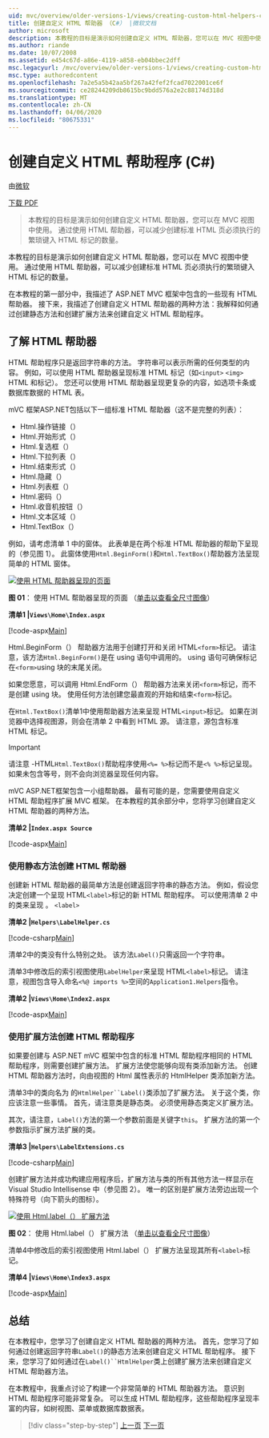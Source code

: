 ```yaml
---
uid: mvc/overview/older-versions-1/views/creating-custom-html-helpers-cs
title: 创建自定义 HTML 帮助器 （C#） |微软文档
author: microsoft
description: 本教程的目标是演示如何创建自定义 HTML 帮助器，您可以在 MVC 视图中使用。 通过利用 HTML 帮助程序...
ms.author: riande
ms.date: 10/07/2008
ms.assetid: e454c67d-a86e-4119-a858-eb04bbec2dff
msc.legacyurl: /mvc/overview/older-versions-1/views/creating-custom-html-helpers-cs
msc.type: authoredcontent
ms.openlocfilehash: 7a2e5a5b42aa5bf267a42fef2fcad7022001ce6f
ms.sourcegitcommit: ce28244209db8615bc9bdd576a2e2c88174d318d
ms.translationtype: MT
ms.contentlocale: zh-CN
ms.lasthandoff: 04/06/2020
ms.locfileid: "80675331"
---
```

# <a name="creating-custom-html-helpers-c"></a>创建自定义 HTML 帮助程序 (C#)

由[微软](https://github.com/microsoft)

[下载 PDF](https://download.microsoft.com/download/1/1/f/11f721aa-d749-4ed7-bb89-a681b68894e6/ASPNET_MVC_Tutorial_9_CS.pdf)

> 本教程的目标是演示如何创建自定义 HTML 帮助器，您可以在 MVC 视图中使用。 通过使用 HTML 帮助器，可以减少创建标准 HTML 页必须执行的繁琐键入 HTML 标记的数量。

本教程的目标是演示如何创建自定义 HTML 帮助器，您可以在 MVC 视图中使用。 通过使用 HTML 帮助器，可以减少创建标准 HTML 页必须执行的繁琐键入 HTML 标记的数量。

在本教程的第一部分中，我描述了 ASP.NET MVC 框架中包含的一些现有 HTML 帮助器。 接下来，我描述了创建自定义 HTML 帮助器的两种方法：我解释如何通过创建静态方法和创建扩展方法来创建自定义 HTML 帮助程序。

## <a name="understanding-html-helpers"></a>了解 HTML 帮助器

HTML 帮助程序只是返回字符串的方法。 字符串可以表示所需的任何类型的内容。 例如，可以使用 HTML 帮助器呈现标准 HTML 标记（如`<input>` `<img>` HTML 和标记）。 您还可以使用 HTML 帮助器呈现更复杂的内容，如选项卡条或数据库数据的 HTML 表。

mVC 框架ASP.NET包括以下一组标准 HTML 帮助器（这不是完整的列表）：

- Html.操作链接（）
- Html.开始形式（）
- Html.复选框（）
- Html.下拉列表（）
- Html.结束形式（）
- Html.隐藏（）
- Html.列表框（）
- Html.密码（）
- Html.收音机按钮（）
- Html.文本区域（）
- Html.TextBox（）

例如，请考虑清单 1 中的窗体。 此表单是在两个标准 HTML 帮助器的帮助下呈现的（参见图 1）。 此窗体使用`Html.BeginForm()`和`Html.TextBox()`帮助器方法呈现简单的 HTML 窗体。

[![使用 HTML 帮助器呈现的页面](creating-custom-html-helpers-cs/_static/image2.png)](creating-custom-html-helpers-cs/_static/image1.png)

**图 01**： 使用 HTML 帮助器呈现的页面 （[单击以查看全尺寸图像](creating-custom-html-helpers-cs/_static/image3.png)）

**清单1 |`Views\Home\Index.aspx`**

[!code-aspx[Main](creating-custom-html-helpers-cs/samples/sample1.aspx)]

Html.BeginForm（） 帮助器方法用于创建打开和关闭 HTML`<form>`标记。 请注意，该方法`Html.BeginForm()`是在 using 语句中调用的。 using 语句可确保标记在`<form>`using 块的末尾关闭。

如果您愿意，可以调用 Html.EndForm（） 帮助器方法来关闭`<form>`标记，而不是创建 using 块。 使用任何方法创建您最直观的开始和结束`<form>`标记。

在`Html.TextBox()`清单1中使用帮助器方法来呈现 HTML`<input>`标记。 如果在浏览器中选择视图源，则会在清单 2 中看到 HTML 源。 请注意，源包含标准 HTML 标记。

> [!IMPORTANT]
> 请注意 -HTML`Html.TextBox()`帮助程序使用`<%= %>`标记而不是`<% %>`标记呈现。 如果未包含等号，则不会向浏览器呈现任何内容。

mVC ASP.NET框架包含一小组帮助器。 最有可能的是，您需要使用自定义 HTML 帮助程序扩展 MVC 框架。 在本教程的其余部分中，您将学习创建自定义 HTML 帮助器的两种方法。

**清单2 |`Index.aspx Source`**

[!code-aspx[Main](creating-custom-html-helpers-cs/samples/sample2.aspx)]

### <a name="creating-html-helpers-with-static-methods"></a>使用静态方法创建 HTML 帮助器

创建新 HTML 帮助器的最简单方法是创建返回字符串的静态方法。 例如，假设您决定创建一个呈现 HTML`<label>`标记的新 HTML 帮助程序。 可以使用清单 2 中的类来呈现 。 `<label>`

**清单2 |`Helpers\LabelHelper.cs`**

[!code-csharp[Main](creating-custom-html-helpers-cs/samples/sample3.cs)]

清单2中的类没有什么特别之处。 该方法`Label()`只需返回一个字符串。

清单3中修改后的索引视图使用`LabelHelper`来呈现 HTML`<label>`标记。 请注意，视图包含导入命名`<%@ imports %>`空间的`Application1.Helpers`指令。

**清单2 |`Views\Home\Index2.aspx`**

[!code-aspx[Main](creating-custom-html-helpers-cs/samples/sample4.aspx)]

### <a name="creating-html-helpers-with-extension-methods"></a>使用扩展方法创建 HTML 帮助程序

如果要创建与 ASP.NET mVC 框架中包含的标准 HTML 帮助程序相同的 HTML 帮助程序，则需要创建扩展方法。 扩展方法使您能够向现有类添加新方法。 创建 HTML 帮助器方法时，向由视图的 Html 属性表示的 HtmlHelper 类添加新方法。

清单3中的类向名为 的`HtmlHelper``Label()`类添加了扩展方法。 关于这个类，你应该注意一些事情。 首先，请注意类是静态类。 必须使用静态类定义扩展方法。

其次，请注意，`Label()`方法的第一个参数前面是关键字`this`。 扩展方法的第一个参数指示扩展方法扩展的类。

**清单3 |`Helpers\LabelExtensions.cs`**

[!code-csharp[Main](creating-custom-html-helpers-cs/samples/sample5.cs)]

创建扩展方法并成功构建应用程序后，扩展方法与类的所有其他方法一样显示在 Visual Studio Intellisense 中（参见图 2）。 唯一的区别是扩展方法旁边出现一个特殊符号（向下箭头的图标）。

[![使用 Html.label（） 扩展方法](creating-custom-html-helpers-cs/_static/image5.png)](creating-custom-html-helpers-cs/_static/image4.png)

**图 02**： 使用 Html.label（） 扩展方法 （[单击以查看全尺寸图像](creating-custom-html-helpers-cs/_static/image6.png)）

清单4中修改后的索引视图使用 Html.label（） 扩展方法呈现其所有`<label>`标记。

**清单4 |`Views\Home\Index3.aspx`**

[!code-aspx[Main](creating-custom-html-helpers-cs/samples/sample6.aspx)]

## <a name="summary"></a>总结

在本教程中，您学习了创建自定义 HTML 帮助器的两种方法。 首先，您学习了如何通过创建返回字符串`Label()`的静态方法来创建自定义 HTML 帮助程序。 接下来，您学习了如何通过在`Label()``HtmlHelper`类上创建扩展方法来创建自定义 HTML 帮助器方法。

在本教程中，我重点讨论了构建一个非常简单的 HTML 帮助器方法。 意识到 HTML 帮助程序可能非常复杂。 可以生成 HTML 帮助程序，这些帮助程序呈现丰富的内容，如树视图、菜单或数据库数据表。

> [!div class="step-by-step"]
> [上一页](asp-net-mvc-views-overview-cs.md)
> [下一页](using-the-tagbuilder-class-to-build-html-helpers-cs.md)
